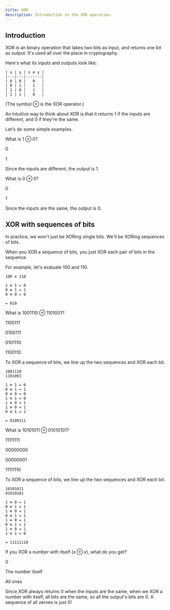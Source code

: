 ```yaml
---
title: XOR
description: Introduction to the XOR operation.
---
```


[//]: # (content)
## Introduction

XOR is an binary operation that takes two bits as input, and returns one bit as output.
It's used all over the place in cryptography.

Here's what its inputs and outputs look like:

```
| x | y | x ⊕ y |
|---|---|-------|
| 0 | 0 |   0   |
| 0 | 1 |   1   |
| 1 | 0 |   1   |
| 1 | 1 |   0   |
```

(The symbol ⊕ is the XOR operator.)

An intuitive way to think about XOR is that it returns 1 if the inputs are different, and 0 if they're the same.

Let's do some simple examples.

[//]: # (question)
What is $1 \oplus 0$?

[//]: # (choice)
0

[//]: # (choice correct)
1

[//]: # (explanation)
Since the inputs are different, the output is 1.

[//]: # (question)
What is $0 \oplus 0$?

[//]: # (choice correct)
0

[//]: # (choice)
1

[//]: # (explanation)
Since the inputs are the same, the output is 0.

[//]: # (content)
## XOR with sequences of bits

In practice, we won't just be XORing single bits. We'll be XORing sequences of bits.

When you XOR a sequence of bits, you just XOR each pair of bits in the sequence.

For example, let's evaluate $100$ and $110$.

```
100 ⊕ 110

1 ⊕ 1 = 0
0 ⊕ 1 = 1
0 ⊕ 0 = 0

= 010
```

[//]: # (question)
What is $1001110 \oplus 1101001$?

[//]: # (choice)
1100111

[//]: # (choice correct)
0100111

[//]: # (choice)
0101110

[//]: # (choice)
1100110

[//]: # (explanation)
To XOR a sequence of bits, we line up the two sequences and XOR each bit.

```
1001110
1101001

1 ⊕ 1 = 0
0 ⊕ 1 = 1
0 ⊕ 0 = 0
1 ⊕ 1 = 0
1 ⊕ 0 = 1
1 ⊕ 0 = 1
0 ⊕ 1 = 1

= 0100111
```

[//]: # (question)
What is $10101011 \oplus 01010101$?

[//]: # (choice)
11111111

[//]: # (choice)
00000000

[//]: # (choice)
00000001

[//]: # (choice correct)
11111110

[//]: # (explanation)
To XOR a sequence of bits, we line up the two sequences and XOR each bit.

```
10101011
01010101

1 ⊕ 0 = 1
0 ⊕ 1 = 1
1 ⊕ 0 = 1
0 ⊕ 1 = 1
1 ⊕ 0 = 1
0 ⊕ 1 = 1
1 ⊕ 0 = 1
1 ⊕ 1 = 0

= 11111110
```

[//]: # (question)
If you XOR a number with itself ($x \oplus x$), what do you get?

[//]: # (choice correct)
0

[//]: # (choice)
The number itself

[//]: # (choice)
All ones

[//]: # (explanation)
Since XOR always returns 0 when the inputs are the same, when we
XOR a number with itself, all bits are the same, so all the output's
bits are 0. A sequence of all zeroes is just 0!
